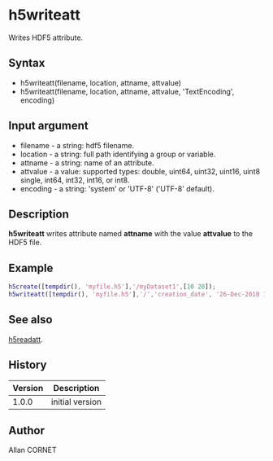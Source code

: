 

# h5writeatt

Writes HDF5 attribute.

## Syntax

- h5writeatt(filename, location, attname, attvalue)
- h5writeatt(filename, location, attname, attvalue, 'TextEncoding', encoding)

## Input argument

 - filename - a string: hdf5 filename.
 - location - a string: full path identifying a group or variable.
 - attname - a string: name of an attribute.
 - attvalue - a value: supported types: double, uint64, uint32, uint16, uint8
single, int64, int32, int16, or int8.
 - encoding - a string: 'system' or 'UTF-8' ('UTF-8' default).

## Description


  <p><b>h5writeatt</b> writes attribute named <b>attname</b> with the value <b>attvalue</b> to the HDF5 file.</p>


## Example

```matlab
h5create([tempdir(), 'myfile.h5'],'/myDataset1',[10 20]);
h5writeatt([tempdir(), 'myfile.h5'],'/','creation_date', '26-Dec-2018 16:55:32')
```

## See also

[h5readatt](h5readatt.md).
## History

|Version|Description|
|------|------|
|1.0.0|initial version|


## Author

Allan CORNET



